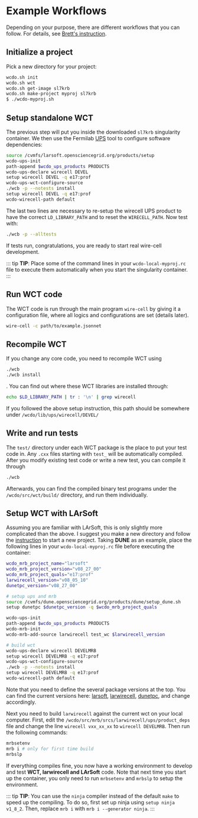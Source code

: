 # Example Workflows

Depending on your purpose, there are different workflows that you can follow. For details, see [Brett's instruction](https://github.com/WireCell/wire-cell-singularity/blob/master/wcdo.org).

## Initialize a project

Pick a new directory for your project:
```bash
wcdo.sh init
wcdo.sh wct
wcdo.sh get-image sl7krb
wcdo.sh make-project myproj sl7krb
$ ./wcdo-myproj.sh
```


## Setup standalone WCT

The previous step will put you inside the downloaded `sl7krb` singularity container.
We then use the Fermilab [UPS](https://cdcvs.fnal.gov/redmine/projects/ups/wiki/Getting_Started_Using_UPS) tool to configure software dependencies:
```bash
source /cvmfs/larsoft.opensciencegrid.org/products/setup
wcdo-ups-init
path-append $wcdo_ups_products PRODUCTS
wcdo-ups-declare wirecell DEVEL
setup wirecell DEVEL -q e17:prof
wcdo-ups-wct-configure-source
./wcb -p --notests install
setup wirecell DEVEL -q e17:prof
wcdo-wirecell-path default
```
The last two lines are necessary to re-setup the wirecell UPS product to have the correct `LD_LIBRARY_PATH` and to reset the `WIRECELL_PATH`. Now test with:
```bash
./wcb -p --alltests
```
If tests run, congratulations, you are ready to start real wire-cell development.

::: tip
**TIP**: Place some of the command lines in your `wcdo-local-myproj.rc` file to execute them automatically when you start the singularity container.
:::

## Run WCT code

The WCT code is run through the main program `wire-cell` by giving it a configuration file, where all logics and configurations are set (details later).
```bash
wire-cell -c path/to/example.jsonnet
```

## Recompile WCT

If you change any core code, you need to recompile WCT using
```bash
./wcb
./wcb install
```
. You can find out where these WCT libraries are installed through:
```bash
echo $LD_LIBRARY_PATH | tr : '\n' | grep wirecell
```
If you followed the above setup instruction, this path should be somewhere under `/wcdo/lib/ups/wirecell/DEVEL/`

## Write and run tests

The `test/` directory under each WCT package is the place to put your test code in. Any `.cxx` files starting with `test_` will be automatically compiled. After you modify existing test code or write a new test, you can compile it through
```bash
./wcb
```
Afterwards, you can find the compiled binary test programs under the `/wcdo/src/wct/build/` directory, and run them individually.


## Setup WCT with LArSoft

Assuming you are familiar with LArSoft, this is only slightly more complicated than the above. I suggest you make a new directory and follow the [instruction](workflow.html#initialize-a-project) to start a new project. Taking **DUNE** as an example, place the following lines in your `wcdo-local-myproj.rc` file before executing the container:

```bash
wcdo_mrb_project_name="larsoft"
wcdo_mrb_project_version="v08_27_00"
wcdo_mrb_project_quals="e17:prof"
larwirecell_version="v08_05_10"
dunetpc_version="v08_27_00"

# setup ups and mrb
source /cvmfs/dune.opensciencegrid.org/products/dune/setup_dune.sh
setup dunetpc $dunetpc_version -q $wcdo_mrb_project_quals

wcdo-ups-init
path-append $wcdo_ups_products PRODUCTS
wcdo-mrb-init
wcdo-mrb-add-source larwirecell test_wc $larwirecell_version

# build wct
wcdo-ups-declare wirecell DEVELMRB
setup wirecell DEVELMRB -q e17:prof
wcdo-ups-wct-configure-source
./wcb -p --notests install
setup wirecell DEVELMRB -q e17:prof
wcdo-wirecell-path default
```

Note that you need to define the several package versions at the top. You can find the current versions here: [larsoft](https://cdcvs.fnal.gov/redmine/projects/larsoft/repository/revisions/master/entry/ups/product_deps), [larwirecell](https://cdcvs.fnal.gov/redmine/projects/larwirecell/repository/revisions/master/entry/ups/product_deps), [dunetpc](https://cdcvs.fnal.gov/redmine/projects/dunetpc/repository/revisions/master/entry/ups/product_deps), and change accordingly.

Next you need to build `larwirecell` against the current wct on your local computer. First, edit the `/wcdo/src/mrb/srcs/larwirecell/ups/product_deps` file and change the line `wirecell vxx_xx_xx` to `wirecell DEVELMRB`. Then run the following commands:
```bash
mrbsetenv
mrb i # only for first time build
mrbslp
```
If everything compiles fine, you now have a working environment to develop and test **WCT, larwirecell and LArSoft** code. Note that next time you start up the container, you only need to run `mrbsetenv` and `mrbslp` to setup the environment.

::: tip
**TIP**: You can use the `ninja` compiler instead of the default `make` to speed up the compiling. To do so, first set up ninja using `setup ninja v1_8_2`. Then, replace `mrb i` with `mrb i --generator ninja`.
:::
